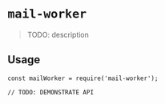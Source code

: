 # `mail-worker`

> TODO: description

## Usage

```
const mailWorker = require('mail-worker');

// TODO: DEMONSTRATE API
```
